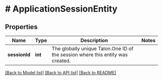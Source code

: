 # # ApplicationSessionEntity

## Properties

Name | Type | Description | Notes
------------ | ------------- | ------------- | -------------
**sessionId** | **int** | The globally unique Talon.One ID of the session where this entity was created. | 

[[Back to Model list]](../../README.md#documentation-for-models) [[Back to API list]](../../README.md#documentation-for-api-endpoints) [[Back to README]](../../README.md)


